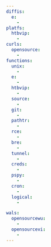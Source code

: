 ```yaml
---
diffis:
  e:
    -
platfs:
  htbvip:
    -
curls:
  opensource:
    -
functions:
  unix:
    -
  e:
    -
  htbvip:
    -
  source:
    -
  git:
    -
  pathtr:
    -
  rce:
    -
  bre:
    -
  tunnel:
    -
  creds:
    -
  pspy:
    -
  cron:
    -
  logical:
    -

wals:
  opensourcewu:
    -
  opensourcevi:
    -
---
```

